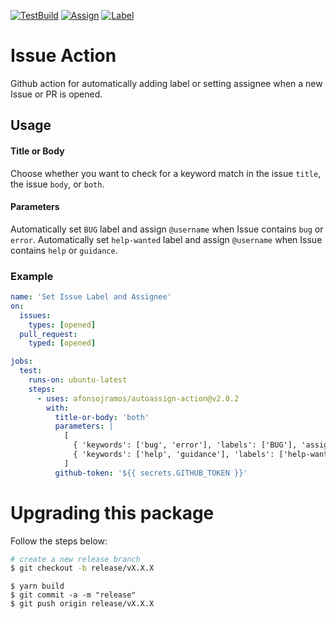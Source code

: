 [![TestBuild][generaltest]](https://github.com/afonsojramos/autoassign-action) [![Assign][assigntest]](https://github.com/afonsojramos/autoassign-action) [![Label][labeltest]](https://github.com/afonsojramos/autoassign-action)

# Issue Action

Github action for automatically adding label or setting assignee when a new Issue or PR is opened.

## Usage

#### Title or Body

Choose whether you want to check for a keyword match in the issue `title`, the issue `body`, or `both`.

#### Parameters

Automatically set `BUG` label and assign `@username` when Issue contains `bug` or `error`.
Automatically set `help-wanted` label and assign `@username` when Issue contains `help` or `guidance`.

### Example

```yaml
name: 'Set Issue Label and Assignee'
on:
  issues:
    types: [opened]
  pull_request:
    typed: [opened]

jobs:
  test:
    runs-on: ubuntu-latest
    steps:
      - uses: afonsojramos/autoassign-action@v2.0.2
        with:
          title-or-body: 'both'
          parameters: |
            [
              { 'keywords': ['bug', 'error'], 'labels': ['BUG'], 'assignees': ['username'] },
              { 'keywords': ['help', 'guidance'], 'labels': ['help-wanted'], 'assignees': ['username'] },
            ]
          github-token: '${{ secrets.GITHUB_TOKEN }}'
```

# Upgrading this package

Follow the steps below:

```sh
# create a new release branch
$ git checkout -b release/vX.X.X
```

```
$ yarn build
$ git commit -a -m "release"
$ git push origin release/vX.X.X
```

[generaltest]: https://github.com/afonsojramos/autoassign-action/workflows/General%20Test/badge.svg
[assigntest]: https://github.com/afonsojramos/autoassign-action/workflows/Test%20Issue%20Assign/badge.svg
[labeltest]: https://github.com/afonsojramos/autoassign-action/workflows/Test%20Issue%20Label/badge.svg
